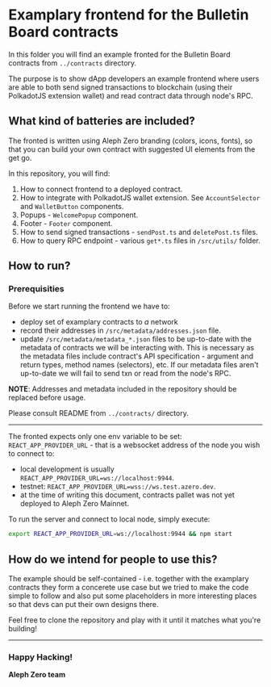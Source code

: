 # Examplary frontend for the Bulletin Board contracts

In this folder you will find an example fronted for the Bulletin Board contracts from `../contracts` directory.

The purpose is to show dApp developers an example frontend where users are able to both send signed transactions to blockchain (using their PolkadotJS extension wallet) and read contract data through node's RPC.

## What kind of batteries are included?

The fronted is written using Aleph Zero branding (colors, icons, fonts), so that you can build your own contract with suggested UI elements from the get go.

In this repository, you will find:
1. How to connect frontend to a deployed contract. 
2. How to integrate with PolkadotJS wallet extension. See `AccountSelector` and `WalletButton` components.
3. Popups - `WelcomePopup` component.
4. Footer - `Footer` component.
5. How to send signed transactions - `sendPost.ts` and `deletePost.ts` files.
6. How to query RPC endpoint - various `get*.ts` files in `/src/utils/` folder.

## How to run?

### Prerequisities

Before we start running the frontend we have to:
* deploy set of examplary contracts to _a_ network
* record their addresses in `/src/metadata/addresses.json` file.
* update `/src/metadata/metadata_*.json` files to be up-to-date with the metadata of contracts we will be interacting with. This is necessary as the metadata files include contract's API specification - argument and return types, method names (selectors), etc. If our metadata files aren't up-to-date we will fail to send txn or read from the node's RPC.

**NOTE**: Addresses and metadata included in the repository should be replaced before usage.

Please consult README from `../contracts/` directory.

--------------
The fronted expects only one env variable to be set: `REACT_APP_PROVIDER_URL` - that is a websocket address of the node you wish to connect to:
* local development is usually `REACT_APP_PROVIDER_URL=ws://localhost:9944`.
* testnet: `REACT_APP_PROVIDER_URL=wss://ws.test.azero.dev`.
* at the time of writing this document, contracts pallet was not yet deployed to Aleph Zero Mainnet.

To run the server and connect to local node, simply execute:
```bash
export REACT_APP_PROVIDER_URL=ws://localhost:9944 && npm start
```

## How do we intend for people to use this?

The example should be self-contained - i.e. together with the examplary contracts they form a concerete use case but we tried to make the code simple to follow and also put some placeholders in more interesting places so that devs can put their own designs there.

Feel free to clone the repository and play with it until it matches what you're building!

--------
### Happy Hacking!
**Aleph Zero team**